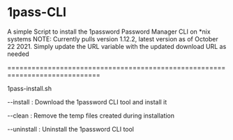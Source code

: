 # 1pass-CLI

A simple Script to install the 1password Password Manager CLI on *nix systems
NOTE: Currently pulls version 1.12.2, latest version as of October 22 2021. 
      Simply update the URL variable with the updated download URL as needed

=============================================================================

1pass-install.sh <command>

--install : Download the 1password CLI tool and install it

--clean : Remove the temp files created during installation

--uninstall : Uninstall the 1password CLI tool
